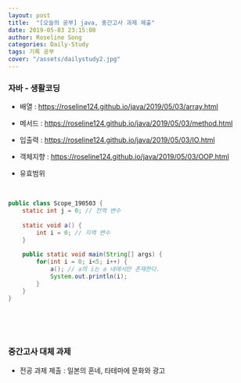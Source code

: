 ```yaml
---
layout: post
title:  "[오늘의 공부] java, 중간고사 과제 제출"
date: 2019-05-03 23:15:00
author: Roseline Song
categories: Daily-Study
tags: 기록 공부
cover: "/assets/dailystudy2.jpg"
---
```


###  자바 - 생활코딩

- 배열 : https://roseline124.github.io/java/2019/05/03/array.html

- 메서드 : https://roseline124.github.io/java/2019/05/03/method.html

- 입출력 : https://roseline124.github.io/java/2019/05/03/IO.html

- 객체지향 : https://roseline124.github.io/java/2019/05/03/OOP.html

- 유효범위

<br>

```java
public class Scope_190503 {
	static int j = 0; // 전역 변수  
	
	static void a() {
		int i = 0; // 지역 변수 
	}
	
	public static void main(String[] args) {
		for(int i = 0; i<5; i++) {
			a(); // a의 i는 a 내에서만 존재한다.
			System.out.println(i);
		}
	}
}
```

<br>​
<br>​


###  중간고사 대체 과제 

- 전공 과제 제출 : 일본의 혼네, 타테마에 문화와 광고 

<br>​
<br>​
